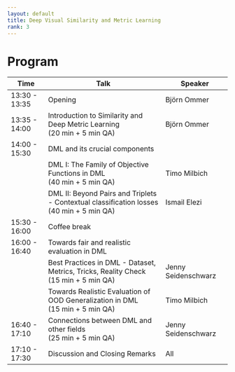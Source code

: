 ```yaml
---
layout: default
title: Deep Visual Similarity and Metric Learning
rank: 3
---
```

# Program

| Time | Talk | Speaker |
| --- | ----------- | ----------- |
| 13:30 - 13:35 | Opening  | Björn Ommer |
| 13:35 - 14:00 | Introduction to Similarity and Deep Metric Learning   <br /> (20 min + 5 min QA) | Björn Ommer |
| 14:00 - 15:30 | DML and its crucial components | |
| | DML I: The Family of Objective Functions in DML <br /> (40 min + 5 min QA) | Timo Milbich |
| | DML II: Beyond Pairs and Triplets - Contextual classification losses <br /> (40 min + 5 min QA)  | Ismail Elezi |
| 15:30 - 16:00 | Coffee break | |
| 16:00 - 16:40 | Towards fair and realistic evaluation in DML | |
| | Best Practices in DML - Dataset, Metrics, Tricks, Reality Check <br /> (15 min + 5 min QA) | Jenny Seidenschwarz |
| | Towards Realistic Evaluation of OOD Generalization in DML <br /> (15 min + 5 min QA) | Timo Milbich |
| 16:40 - 17:10 | Connections between DML and other fields  <br /> (25 min + 5 min QA)  | Jenny Seidenschwarz |
| 17:10 - 17:30 | Discussion and Closing Remarks  | All |



